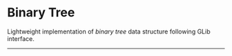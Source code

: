 # Binary Tree

Lightweight implementation of *binary tree* data structure following GLib
interface.

---
